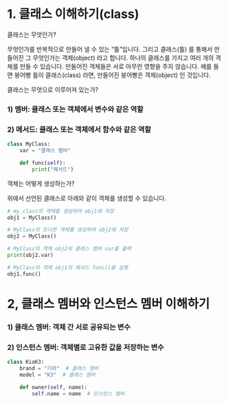 # 1. 클래스 이해하기(class)

클래스는 무엇인가?

무엇인가를 반복적으로 만들어 낼 수 있는 “틀”입니다. 그리고 클래스(틀) 를 통해서 만들어진 그 무엇인가는 객체(object) 라고 합니다.
하나의 클래스를 가지고 여러 개의 객체를 만들 수 있습니다. 만들어진 객체들은 서로 아무런 영향을 주지 않습니다. 예를 들면 붕어빵 틀이 클래스(class) 라면, 만들어진 붕어빵은 객체(object) 인 것입니다.

클래스는 무엇으로 이루어져 있는가?

### 1) 멤버: 클래스 또는 객체에서 변수와 같은 역할
### 2) 메서드: 클래스 또는 객체에서 함수와 같은 역할
```python
class MyClass:
    var = "클래스 멤버"

    def func(self):
        print("메서드")
```
객체는 어떻게 생성하는가?

위에서 선언된 클래스로 아래와 같이 객체를 생성할 수 있습니다.  
```python
# my_class의 객체를 생성하여 obj1에 저장
obj1 = MyClass()

# MyClass의 또다른 객체를 생성하여 obj2에 저장
obj2 = MyClass()

# MyClass의 객체 obj2의 클래스 멤버 var를 출력
print(obj2.var)

# MyClass의 객체 obj1의 메서드 func()을 실행
obj1.func()
```

# 2, 클래스 멤버와 인스턴스 멤버 이해하기
### 1) 클래스 멤버: 객체 간 서로 공유되는 변수  
### 2) 인스턴스 멤버: 객체별로 고유한 값을 저장하는 변수
```python
class KiaK3:
    brand = "기아"  # 클래스 멤버
    model = "K3"  # 클래스 멤버

    def owner(self, name):
        self.name = name  # 인스턴스 멤버
```
